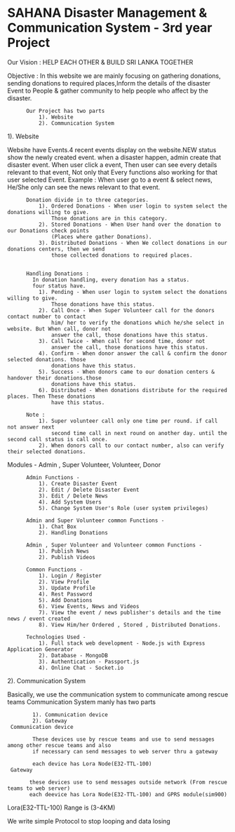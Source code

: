 # SAHANA Disaster Management & Communication System - 3rd year Project
Our Vision : HELP EACH OTHER & BUILD SRI LANKA TOGETHER

Objective : In this website we are mainly focusing on gathering donations, sending donations to required places,Inform the details of the disaster
            Event to People & gather community to help people who affect by the disaster.

          Our Project has two parts
              1). Website
              2). Communication System

1). Website

Website have Events.4 recent events display on the website.NEW status show the newly created event.
when a disaster happen, admin create that disaster event. When user click a event, Then user
can see every details relevant to that event, Not only that Every functions also working for that
user selected Event.
 Example : When user go to a event & select news, He/She only can see the news relevant to that event.

          Donation divide in to three categories.
              1). Ordered Donations - When user login to system select the donations willing to give.
                  Those donations are in this category.
              2). Stored Donations - When User hand over the donation to our Donations check points
                  (Places where gather Donations).
              3). Distributed Donations - When We collect donations in our donations centers, then we send
                  those collected donations to required places.


          Handling Donations :
            In donation handling, every donation has a status.
            four status have.
              1). Pending - When user login to system select the donations willing to give.
                  Those donations have this status.
              2). Call Once - When Super Volunteer call for the donors contact number to contact
                  him/ her to verify the donations which he/she select in website. But When call, donor not
                  answer the call, those donations have this status.
              3). Call Twice - When call for second time, donor not
                  answer the call, those donations have this status.
              4). Confirm - When donor answer the call & confirm the donor selected donations. those
                  donations have this status.
              5). Success - When donors came to our donation centers & handover their donations.those
                  donations have this status.
              6). Distributed - When donations distribute for the required places. Then These donations
                  have this status.

          Note :
              1). Super volunteer call only one time per round. if call not answer next
                  second time call in next round on another day. until the second call status is call once.
              2). When donors call to our contact number, also can verify their selected donations.


   Modules - Admin , Super Volunteer, Volunteer, Donor

          Admin Functions -
              1). Create Disaster Event
              2). Edit / Delete Disaster Event
              3). Edit / Delete News
              4). Add System Users
              5). Change System User's Role (user system privileges)

          Admin and Super Volunteer common Functions -
              1). Chat Box
              2). Handling Donations

          Admin , Super Volunteer and Volunteer common Functions -
              1). Publish News
              2). Publish Videos

          Common Functions -
              1). Login / Register
              2). View Profile
              3). Update Profile
              4). Rest Password
              5). Add Donations
              6). View Events, News and Videos
              7). View the event / news publisher's details and the time news / event created
              8). View Him/her Ordered , Stored , Distributed Donations.

          Technologies Used -
              1). Full stack web development - Node.js with Express Application Generator
              2). Database - MongoDB
              3). Authentication - Passport.js
              4). Online Chat - Socket.io


 2). Communication System
 
Basically, we use the communication system to  communicate among rescue teams
Communication System manly has two parts

            1). Communication device            
            2). Gateway 
     Communication device 
     
            These devices use by rescue teams and use to send messages among other rescue teams and also
            if necessary can send messages to web server thru a gateway
            
            each device has Lora Node(E32-TTL-100)
     Gateway
     
           these devices use to send messages outside network (From rescue teams to web server)        
           each deevice has Lora Node(E32-TTL-100) and GPRS module(sim900) 
           
Lora(E32-TTL-100) Range is (3-4KM)

We write simple Protocol to stop looping and data losing
